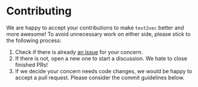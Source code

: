 # Contributing

We are happy to accept your contributions to make `text2vec` better and more awesome! To avoid unnecessary work on either
side, please stick to the following process:

1. Check if there is already [an issue](https://github.com/shibing624/text2vec/issues) for your concern.
2. If there is not, open a new one to start a discussion. We hate to close finished PRs!
3. If we decide your concern needs code changes, we would be happy to accept a pull request. Please consider the
commit guidelines below.
